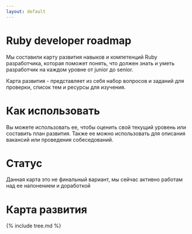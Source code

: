 ```yaml
---
layout: default
---
```


# Ruby developer roadmap

Мы составили карту развития навыков и компетенций Ruby разработчика, которая поможет понять, что должен знать и уметь разработчик на каждом уровне от junior до senior.

Карта развития - представляет из себя набор вопросов и заданий для проверки, список тем и ресурсы для изучения.

# Как использовать
Вы можете использовать ее, чтобы оценить свой текущий уровень или составить план развития. 
Также ее можно использовать для описания вакансий или проведения собеседований.

# Статус
Данная карта это не финальный вариант, мы сейчас активно работам над ее напонением и доработкой 

# Карта развития

{% include tree.md %}
